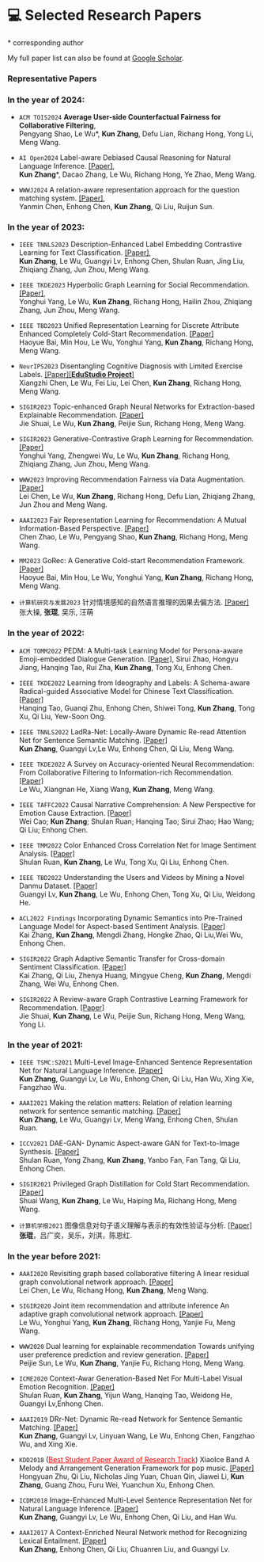 # 💻 Selected Research Papers
\* corresponding author

My full paper list can also be found at [Google Scholar](https://scholar.google.com/citations?user=40coXH4AAAAJ).

### Representative Papers



### In the year of 2024:

- ``ACM TOIS2024`` **Average User-side Counterfactual Fairness for Collaborative Filtering**,   
Pengyang Shao, Le Wu\*, **Kun Zhang**, Defu Lian, Richang Hong, Yong Li, Meng Wang.

- ``AI Open2024`` Label-aware Debiased Causal Reasoning for Natural Language Inference. [\[Paper\]](https://www.sciencedirect.com/science/article/pii/S2666651024000081),   
 **Kun Zhang**\*, Dacao Zhang, Le Wu, Richang Hong, Ye Zhao, Meng Wang.

- ``WWWJ2024`` A relation-aware representation approach for the question matching system. [\[Paper\]](https://link.springer.com/article/10.1007/s11280-024-01255-6),   
Yanmin Chen, Enhong Chen, **Kun Zhang**, Qi Liu, Ruijun Sun.



### In the year of 2023:

- ``IEEE TNNLS2023`` Description-Enhanced Label Embedding Contrastive Learning for Text Classification. [\[Paper\]](https://ieeexplore.ieee.org/document/10154259),   
**Kun Zhang**, Le Wu, Guangyi Lv, Enhong Chen, Shulan Ruan, Jing Liu, Zhiqiang Zhang, Jun Zhou, Meng Wang.

- ``IEEE TKDE2023`` Hyperbolic Graph Learning for Social Recommendation. [\[Paper\]](https://ieeexplore.ieee.org/abstract/document/10361607/),   
Yonghui Yang, Le Wu, **Kun Zhang**, Richang Hong, Hailin Zhou, Zhiqiang Zhang, Jun Zhou, Meng Wang. 

- ``IEEE TBD2023`` Unified Representation Learning for Discrete Attribute Enhanced Completely Cold-Start Recommendation. [\[Paper\]](https://www.computer.org/csdl/journal/bd/5555/01/10496230/1W28wUPxFOo)   
Haoyue Bai, Min Hou, Le Wu, Yonghui Yang, **Kun Zhang**, Richang Hong, Meng Wang.

- ``NeurIPS2023`` Disentangling Cognitive Diagnosis with Limited Exercise Labels. [\[Paper\]](https://neurips.cc/virtual/2023/poster/70446)[\[**EduStudio Project**\]](https://edustudio.ai/)   
Xiangzhi Chen, Le Wu, Fei Liu, Lei Chen, **Kun Zhang**, Richang Hong, Meng Wang.  

- ``SIGIR2023`` Topic-enhanced Graph Neural Networks for Extraction-based Explainable Recommendation. [\[Paper\]](https://dl.acm.org/doi/abs/10.1145/3539618.3591776)   
Jie Shuai, Le Wu, **Kun Zhang**, Peijie Sun, Richang Hong, Meng Wang.

- ``SIGIR2023`` Generative-Contrastive Graph Learning for Recommendation. [\[Paper\]](https://dl.acm.org/doi/abs/10.1145/3539618.3591691)   
Yonghui Yang, Zhengwei Wu, Le Wu, **Kun Zhang**, Richang Hong, Zhiqiang Zhang, Jun Zhou, Meng Wang. 

- ``WWW2023`` Improving Recommendation Fairness via Data Augmentation. [\[Paper\]](https://dl.acm.org/doi/abs/10.1145/3543507.3583341)   
Lei Chen, Le Wu, **Kun Zhang**, Richang Hong, Defu Lian, Zhiqiang Zhang, Jun Zhou and Meng Wang.

- ``AAAI2023`` Fair Representation Learning for Recommendation: A Mutual Information-Based Perspective. [\[Paper\]](https://ojs.aaai.org/index.php/AAAI/article/view/25617)   
Chen Zhao, Le Wu, Pengyang Shao, **Kun Zhang**, Richang Hong, Meng Wang.

- ``MM2023`` GoRec: A Generative Cold-start Recommendation Framework. [\[Paper\]](https://dl.acm.org/doi/10.1145/3581783.3612238)   
Haoyue Bai, Min Hou, Le Wu, Yonghui Yang, **Kun Zhang**, Richang Hong, Meng Wang.

- ``计算机研究与发展2023`` 针对情境感知的自然语言推理的因果去偏方法. [\[Paper\]](https://crad.ict.ac.cn/cn/article/doi/10.7544/issn1000-1239.202330248)   
张大操, **张琨**, 吴乐, 汪萌


### In the year of 2022:

- ``ACM TOMM2022`` PEDM: A Multi-task Learning Model for Persona-aware Emoji-embedded Dialogue Generation. [\[Paper\]](https://dl.acm.org/doi/10.1145/3571819), Sirui Zhao, Hongyu Jiang, Hanqing Tao, Rui Zha, **Kun Zhang**, Tong Xu, Enhong Chen.

- ``IEEE TKDE2022`` Learning from Ideography and Labels: A Schema-aware Radical-guided Associative Model for Chinese Text Classification. [\[Paper\]](https://ieeexplore.ieee.org/abstract/document/9770424)   
Hanqing Tao, Guanqi Zhu, Enhong Chen, Shiwei Tong, **Kun Zhang**, Tong Xu, Qi Liu, Yew-Soon Ong.

- ``IEEE TNNLS2022`` LadRa-Net: Locally-Aware Dynamic Re-read Attention Net for Sentence Semantic Matching. [\[Paper\]](https://ieeexplore.ieee.org/document/9516694)   
**Kun Zhang**, Guangyi Lv,Le Wu, Enhong Chen, Qi Liu, Meng Wang.

- ``IEEE TKDE2022`` A Survey on Accuracy-oriented Neural Recommendation: From Collaborative Filtering to Information-rich Recommendation. [\[Paper\]](https://dl.acm.org/doi/abs/10.1109/TKDE.2022.3145690)   
Le Wu, Xiangnan He, Xiang Wang, **Kun Zhang**, Meng Wang.

- ``IEEE TAFFC2022`` Causal Narrative Comprehension: A New Perspective for Emotion Cause Extraction. [\[Paper\]](https://www.computer.org/csdl/journal/ta/2022/04/09893322/1GGLaQcseL6)   
Wei Cao; **Kun Zhang**; Shulan Ruan; Hanqing Tao; Sirui Zhao; Hao Wang; Qi Liu; Enhong Chen.

- ``IEEE TMM2022`` Color Enhanced Cross Correlation Net for Image Sentiment Analysis. [\[Paper\]](https://ieeexplore.ieee.org/document/9566784)   
Shulan Ruan, **Kun Zhang**, Le Wu, Tong Xu, Qi Liu, Enhong Chen.

- ``IEEE TBD2022`` Understanding the Users and Videos by Mining a Novel Danmu Dataset. [\[Paper\]](https://ieeexplore.ieee.org/document/8887283)  
Guangyi Lv, **Kun Zhang**, Le Wu, Enhong Chen, Tong Xu, Qi Liu, Weidong He.

- ``ACL2022 Findings`` Incorporating Dynamic Semantics into Pre-Trained Language Model for Aspect-based Sentiment Analysis. [\[Paper\]](https://aclanthology.org/2022.findings-acl.285.pdf)   
Kai Zhang, **Kun Zhang**, Mengdi Zhang, Hongke Zhao, Qi Liu,Wei Wu, Enhong Chen.

- ``SIGIR2022`` Graph Adaptive Semantic Transfer for Cross-domain Sentiment Classification. [\[Paper\]](https://dl.acm.org/doi/abs/10.1145/3477495.3531984)   
Kai Zhang, Qi Liu, Zhenya Huang, Mingyue Cheng, **Kun Zhang**, Mengdi Zhang, Wei Wu, Enhong Chen.

- ``SIGIR2022`` A Review-aware Graph Contrastive Learning Framework for Recommendation. [\[Paper\]](https://dl.acm.org/doi/abs/10.1145/3477495.3531927)   
Jie Shuai, **Kun Zhang**, Le Wu, Peijie Sun, Richang Hong, Meng Wang, Yong Li.

### In the year of 2021:

- ``IEEE TSMC:S2021`` Multi-Level Image-Enhanced Sentence Representation Net for Natural Language Inference. [\[Paper\]](https://ieeexplore.ieee.org/document/8820068)   
**Kun Zhang**, Guangyi Lv, Le Wu, Enhong Chen, Qi Liu, Han Wu, Xing Xie, Fangzhao Wu.

- ``AAAI2021`` Making the relation matters: Relation of relation learning network for sentence semantic matching. [\[Paper\]](https://ojs.aaai.org/index.php/AAAI/article/view/17694/17501)  
**Kun Zhang**, Le Wu, Guangyi Lv, Meng Wang, Enhong Chen, Shulan Ruan.

- ``ICCV2021`` DAE-GAN- Dynamic Aspect-aware GAN for Text-to-Image Synthesis. [\[Paper\]](https://openaccess.thecvf.com/content/ICCV2021/papers/Ruan_DAE-GAN_Dynamic_Aspect-Aware_GAN_for_Text-to-Image_Synthesis_ICCV_2021_paper.pdf)   
Shulan Ruan, Yong Zhang, **Kun Zhang**, Yanbo Fan, Fan Tang, Qi Liu, Enhong Chen.

- ``SIGIR2021`` Privileged Graph Distillation for Cold Start Recommendation. [\[Paper\]](https://dl.acm.org/doi/10.1145/3404835.3462929)   
Shuai Wang, **Kun Zhang**, Le Wu, Haiping Ma, Richang Hong, Meng Wang.

- ``计算机学报2021`` 图像信息对句子语义理解与表示的有效性验证与分析. [\[Paper\]](http://cjc.ict.ac.cn/online/onlinepaper/zk-202128100039.pdf)   
**张琨**，吕广奕，吴乐，刘淇，陈恩红.


### In the year before 2021:

- ``AAAI2020`` Revisiting graph based collaborative filtering A linear residual graph convolutional network approach. [\[Paper\]](https://ojs.aaai.org/index.php/AAAI/article/view/5330)   
Lei Chen, Le Wu, Richang Hong, **Kun Zhang**, Meng Wang. 

- ``SIGIR2020`` Joint item recommendation and attribute inference An adaptive graph convolutional network approach. [\[Paper\]](https://dl.acm.org/doi/abs/10.1145/3397271.3401144)   
Le Wu, Yonghui Yang, **Kun Zhang**, Richang Hong, Yanjie Fu, Meng Wang.

- ``WWW2020`` Dual learning for explainable recommendation Towards unifying user preference prediction and review generation. [\[Paper\]](https://dl.acm.org/doi/10.1145/3366423.3380164)  
Peijie Sun, Le Wu, **Kun Zhang**, Yanjie Fu, Richang Hong, Meng Wang.

- ``ICME2020`` Context-Awar Generation-Based Net For Multi-Label Visual Emotion Recognition. [\[Paper\]](https://ieeexplore.ieee.org/document/9102855)   
Shulan Ruan, **Kun Zhang**, Yijun Wang, Hanqing Tao, Weidong He, Guangyi Lv,Enhong Chen.

- ``AAAI2019`` DRr-Net: Dynamic Re-read Network for Sentence Semantic Matching. [\[Paper\]](https://ojs.aaai.org/index.php/AAAI/article/view/4734)   
**Kun Zhang**, Guangyi Lv, Linyuan Wang, Le Wu, Enhong Chen, Fangzhao Wu, and Xing Xie. 

- ``KDD2018`` (<font color=Red><u>Best Student Paper Award of Research Track</U></font>) XiaoIce Band A Melody and Arrangement Generation Framework for pop music. [\[Paper\]](https://dl.acm.org/doi/10.1145/3219819.3220105)   
Hongyuan Zhu, Qi Liu, Nicholas Jing Yuan, Chuan Qin, Jiawei Li, **Kun Zhang**, Guang Zhou, Furu Wei, Yuanchun Xu, Enhong Chen. 

- ``ICDM2018`` Image-Enhanced Multi-Level Sentence Representation Net for Natural Language Inference. [\[Paper\]](https://ieeexplore.ieee.org/document/8594899)   
**Kun Zhang**, Guangyi Lv, Le Wu, Enhong Chen, Qi Liu, and Han Wu.

- ``AAAI2017`` A Context-Enriched Neural Network method for Recognizing Lexical Entailment. [\[Paper\]](https://dl.acm.org/doi/abs/10.5555/3298483.3298688)   
**Kun Zhang**, Enhong Chen, Qi Liu, Chuanren Liu, and Guangyi Lv.







